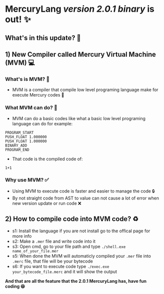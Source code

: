 # MercuryLang *version 2.0.1 binary* is out! ✨
## What's in this update? 👀

## 1) New Compiler called Mercury Virtual Machine (MVM) 💻
### What's is MVM? 🔎
* MVM is a compiler that compile low level programing language make for execute Mercury codes 🤯
### What MVM can do? 🎁 
* MVM can do a basic codes like what a basic low level programing language can do for example:
```MVM
PROGRAM_START
PUSH_FLOAT 1.000000
PUSH_FLOAT 1.000000
BINARY_ADD
PROGRAM_END
```
* That code is the compiled code of:
``` MercuryLang
1+1
```
### Why use MVM? ✅
* Using MVM to execute code is faster and easier to manage the code 🔒
* By not straight code from AST to value can not cause a lot of error when new version update or run code ❌
## 2) How to compile code into MVM code? ♻️
* s1: Install the language if you are not install go to the offical page for more info
* s2: Make a ```.mer``` file and write code into it
* s3: Open cmd, go to your file path and type ```./shell.exe name_of_your_file.mer```
* s5: When done the MVM will automaticly compiled your ```.mer``` file into ```.merc``` file, that file will be your bytecode
* s6: If you want to execute code type ```./exec.exe your_bytecode_file.merc``` and it will show the output

**And that are all the feature that the 2.0.1 MercuryLang has, have fun coding 😆**
